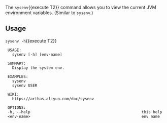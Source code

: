 
The `sysenv`{{execute T2}} command allows you to view the current JVM environment variables. (Similar to `sysenv`.)

## Usage

`sysenv -h`{{execute T2}} 

```
 USAGE:
   sysenv [-h] [env-name]

 SUMMARY:
   Display the system env.

 EXAMPLES:
   sysenv
   sysenv USER

 WIKI:
   https://arthas.aliyun.com/doc/sysenv

 OPTIONS:
 -h, --help                                                 this help
 <env-name>                                                 env name
```
